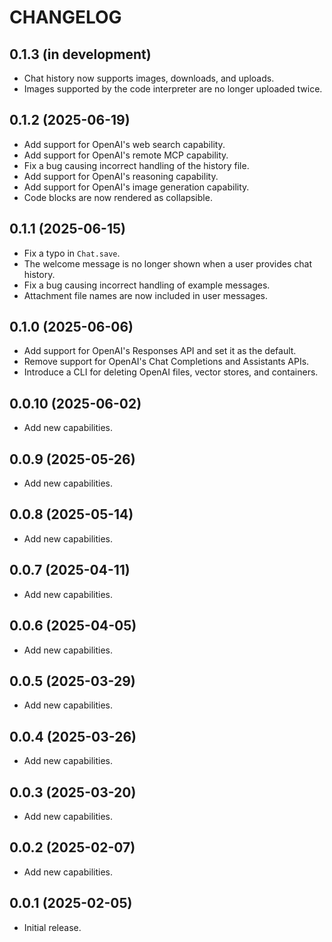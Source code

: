 # CHANGELOG

## 0.1.3 (in development)
* Chat history now supports images, downloads, and uploads.
* Images supported by the code interpreter are no longer uploaded twice.

## 0.1.2 (2025-06-19)
* Add support for OpenAI's web search capability.
* Add support for OpenAI's remote MCP capability.
* Fix a bug causing incorrect handling of the history file.
* Add support for OpenAI's reasoning capability.
* Add support for OpenAI's image generation capability.
* Code blocks are now rendered as collapsible.

## 0.1.1 (2025-06-15)
* Fix a typo in `Chat.save`.
* The welcome message is no longer shown when a user provides chat history.
* Fix a bug causing incorrect handling of example messages.
* Attachment file names are now included in user messages.

## 0.1.0 (2025-06-06)
* Add support for OpenAI's Responses API and set it as the default.
* Remove support for OpenAI's Chat Completions and Assistants APIs.
* Introduce a CLI for deleting OpenAI files, vector stores, and containers.

## 0.0.10 (2025-06-02)
* Add new capabilities.

## 0.0.9 (2025-05-26)
* Add new capabilities.

## 0.0.8 (2025-05-14)
* Add new capabilities.

## 0.0.7 (2025-04-11)
* Add new capabilities.

## 0.0.6 (2025-04-05)
* Add new capabilities.

## 0.0.5 (2025-03-29)
* Add new capabilities.

## 0.0.4 (2025-03-26)
* Add new capabilities.

## 0.0.3 (2025-03-20)
* Add new capabilities.

## 0.0.2 (2025-02-07)
* Add new capabilities.

## 0.0.1 (2025-02-05)
* Initial release.